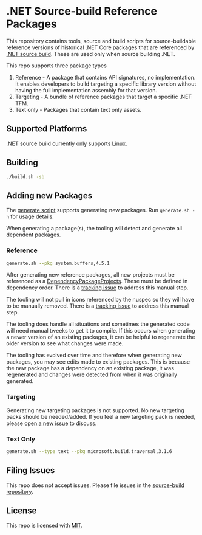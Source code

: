 # .NET Source-build Reference Packages

This repository contains tools, source and build scripts for source-buildable reference
versions of historical .NET Core packages that are referenced by
[.NET source build](https://github.com/dotnet/source-build). These are used only
when source building .NET.

This repo supports three package types

1. Reference - A package that contains API signatures, no implementation.  It enables developers to build targeting a specific library version without having the full implementation assembly for that version.
1. Targeting - A bundle of reference packages that target a specific .NET TFM.
1. Text only - Packages that contain text only assets.

## Supported Platforms

.NET source build currently only supports Linux.

## Building

``` bash
./build.sh -sb
```

## Adding new Packages

The [generate script](https://github.com/dotnet/source-build-reference-packages/blob/main/generate.sh) supports generating new packages. Run `generate.sh -h` for usage details.

When generating a package(s), the tooling will detect and generate all dependent packages.

### Reference

``` bash
generate.sh --pkg system.buffers,4.5.1
```

After generating new reference packages, all new projects must be referenced as a [DependencyPackageProjects](https://github.com/dotnet/source-build-reference-packages/blob/main/eng/Build.props#L10). These must be defined in dependency order. There is a [tracking issue](https://github.com/dotnet/source-build/issues/1690) to address this manual step.

The tooling will not pull in icons referenced by the nuspec so they will have to be manually removed. There is a [tracking issue](https://github.com/dotnet/source-build/issues/1957) to address this manual step.

The tooling does handle all situations and sometimes the generated code will need manual tweeks to get it to compile.  If this occurs when generating a newer version of an existing packages, it can be helpful to regenerate the older version to see what changes were made.

The tooling has evolved over time and therefore when generating new packages, you may see edits made to existing packages. This is because the new package has a dependency on an existing package, it was regenerated and changes were detected from when it was originally generated.

### Targeting

Generating new targeting packages is not supported. No new targeting packs should be needed/added. If you feel a new targeting pack is needed, please [open a new issue](#filing-issues) to discuss.

### Text Only

``` bash
generate.sh --type text --pkg microsoft.build.traversal,3.1.6
```

## Filing Issues

This repo does not accept issues. Please file issues in the [source-build repository](https://github.com/dotnet/source-build/issues/new/choose).

## License

This repo is licensed with [MIT](LICENSE.txt).

